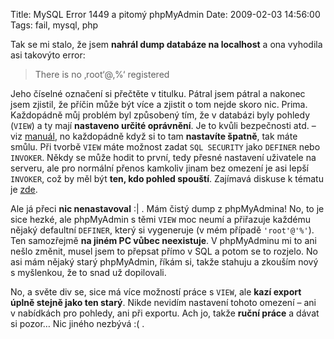 Title: MySQL Error 1449 a pitomý phpMyAdmin
Date: 2009-02-03 14:56:00
Tags: fail, mysql, php

Tak se mi stalo, že jsem **nahrál dump databáze na localhost** a ona vyhodila asi takovýto error:

> There is no ‚root‘@‚%‘ registered

Jeho číselné označení si přečtěte v titulku. Pátral jsem pátral a nakonec jsem zjistil, že příčin může být více a zjistit o tom nejde skoro nic. Prima. Každopádně můj problém byl způsobený tím, že v databázi byly pohledy (`VIEW`) a ty mají **nastaveno určité oprávnění**. Je to kvůli bezpečnosti atd. – viz [manuál](http://dev.mysql.com/doc/refman/5.0/en/create-view.html), no každopádně když si to tam **nastavíte špatně**, tak máte smůlu. Při tvorbě `VIEW` máte možnost zadat `SQL SECURITY` jako `DEFINER` nebo `INVOKER`. Někdy se může hodit to první, tedy přesné nastavení uživatele na serveru, ale pro normální přenos kamkoliv jinam bez omezení je asi lepší `INVOKER`, což by měl být **ten, kdo pohled spouští**. Zajímavá diskuse k tématu je [zde](http://groups.google.com/group/comp.databases.mysql/browse_thread/thread/d8e6da7244a13788?pli=1).

Ale já přeci **nic nenastavoval** :| . Mám čistý dump z phpMyAdmina! No, to je sice hezké, ale phpMyAdmin s těmi `VIEW` moc neumí a přiřazuje každému nějaký defaultní `DEFINER`, který si vygeneruje (v mém případě `'root'@'%'`). Ten samozřejmě **na jiném PC vůbec neexistuje**. V phpMyAdminu mi to ani nešlo změnit, musel jsem to přepsat přímo v SQL a potom se to rozjelo. No asi mám nějaký starý phpMyAdmin, říkám si, takže stahuju a zkouším nový s myšlenkou, že to snad už dopilovali.

No, a světe div se, sice má více možností práce s `VIEW`, ale **kazí export úplně stejně jako ten starý**. Nikde nevidím nastavení tohoto omezení – ani v nabídkách pro pohledy, ani při exportu. Ach jo, takže **ruční práce** a dávat si pozor… Nic jiného nezbývá :( .